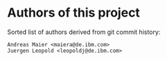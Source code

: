 # Authors of this project

Sorted list of authors derived from git commit history:
```
Andreas Maier <maiera@de.ibm.com>
Juergen Leopold <leopoldj@de.ibm.com>
```
